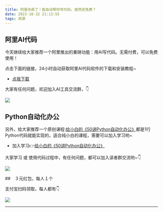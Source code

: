 ```yaml
---
title: 阿里杀疯了！能自动帮你写代码，居然还免费？
date: 2023-10-32 21:13:55
tags: 资源
---
```


## 阿里AI代码

今天继续给大家推荐一个阿里推出的重磅功能：用AI写代码。无需付费，可以免费使用！

点击下面的链接，24小时自动获取阿里AI代码软件的下载和安装教程~

- [点我下载](https://tongyi.aliyun.com/lingma/download)



大家有任何问题，欢迎加入AI工具交流群，👇

![](https://www.python-office.com/assets/img/ai-group.26a72793.jpg)


## Python自动化办公

另外，给大家推荐一个原创课程:[给小白的《50讲Python自动化办公》](https://mp.weixin.qq.com/s/lOx4cAp9AllsCrhsUqVn8g)都是1行Python代码就能实现的，适合纯小白的课程，需要可以加入学习哟~

- 加入学习👉[给小白的《50讲Python自动化办公》](https://mp.weixin.qq.com/s/lOx4cAp9AllsCrhsUqVn8g)

大家学习 或 使用代码过程中，有任何问题，都可以加入读者群交流哟~👇


![](https://www.python-office.com/assets/img/0816.27540085.jpg)

##　３元红包，每人１个

支付宝扫码领取，每人都有👇

![](https://ads-1300615378.cos.ap-guangzhou.myqcloud.com/alipay/hong.jpg)

-------
